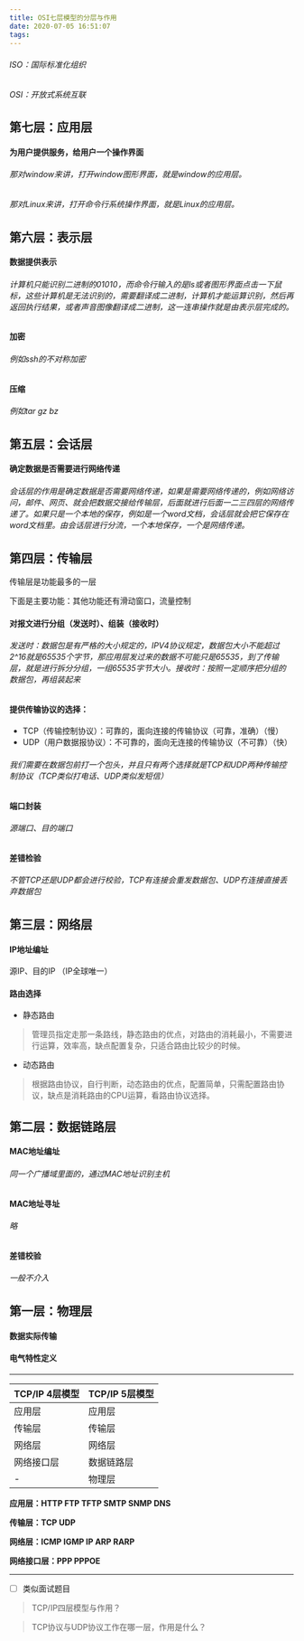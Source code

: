 ```yaml
---
title: OSI七层模型的分层与作用
date: 2020-07-05 16:51:07
tags:
---
```

###### ISO：国际标准化组织
###### OSI：开放式系统互联

## 第七层：应用层

#### 为用户提供服务，给用户一个操作界面
###### 那对window来讲，打开window图形界面，就是window的应用层。
###### 那对Linux来讲，打开命令行系统操作界面，就是Linux的应用层。
<!-- more -->
## 第六层：表示层

#### 数据提供表示
###### 计算机只能识别二进制的01010，而命令行输入的是ls或者图形界面点击一下鼠标，这些计算机是无法识别的，需要翻译成二进制，计算机才能运算识别，然后再返回执行结果，或者声音图像翻译成二进制，这一连串操作就是由表示层完成的。

#### 加密
###### 例如ssh的不对称加密

#### 压缩
###### 例如tar gz bz

## 第五层：会话层

#### 确定数据是否需要进行网络传递
###### 会话层的作用是确定数据是否需要网络传递，如果是需要网络传递的，例如网络访问，邮件、网页、就会把数据交接给传输层，后面就进行后面一二三四层的网络传递了。如果只是一个本地的保存，例如是一个word文档，会话层就会把它保存在word文档里。由会话层进行分流，一个本地保存，一个是网络传递。

## 第四层：传输层

传输层是功能最多的一层

下面是主要功能：其他功能还有滑动窗口，流量控制

#### 对报文进行分组（发送时）、组装（接收时）

###### 发送时：数据包是有严格的大小规定的，IPV4协议规定，数据包大小不能超过2^16就是65535个字节，那应用层发过来的数据不可能只是65535，到了传输层，就是进行拆分分组，一组65535字节大小。接收时：按照一定顺序把分组的数据包，再组装起来

#### 提供传输协议的选择：

- TCP（传输控制协议）：可靠的，面向连接的传输协议（可靠，准确）（慢）
- UDP（用户数据报协议）：不可靠的，面向无连接的传输协议（不可靠）（快）

###### 我们需要在数据包前打一个包头，并且只有两个选择就是TCP和UDP两种传输控制协议（TCP类似打电话、UDP类似发短信）

#### 端口封装

###### 源端口、目的端口

#### 差错检验

###### 不管TCP还是UDP都会进行校验，TCP有连接会重发数据包、UDP冇连接直接丢弃数据包

## 第三层：网络层

#### IP地址编址

源IP、目的IP （IP全球唯一）

#### 路由选择
- 静态路由
> 管理员指定走那一条路线，静态路由的优点，对路由的消耗最小，不需要进行运算，效率高，缺点配置复杂，只适合路由比较少的时候。
- 动态路由
> 根据路由协议，自行判断，动态路由的优点，配置简单，只需配置路由协议，缺点是消耗路由的CPU运算，看路由协议选择。

## 第二层：数据链路层

#### MAC地址编址

###### 同一个广播域里面的，通过MAC地址识别主机

#### MAC地址寻址

###### 略 

#### 差错校验

###### 一般不介入

## 第一层：物理层

#### 数据实际传输
#### 电气特性定义

---




TCP/IP 4层模型 | TCP/IP 5层模型
---|---
应用层| 应用层
传输层| 传输层
网络层 | 网络层
网络接口层 | 数据链路层
-| 物理层


**应用层：HTTP FTP TFTP SMTP SNMP DNS**

**传输层：TCP UDP**

**网络层：ICMP IGMP IP ARP RARP**

**网络接口层：PPP PPPOE**



---
- [ ] 类似面试题目
 
> TCP/IP四层模型与作用？

 
> TCP协议与UDP协议工作在哪一层，作用是什么？

